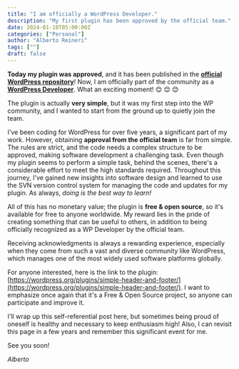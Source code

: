 ```yaml
---
title: "I am officially a WordPress Developer."
description: "My first plugin has been approved by the official team."
date: 2024-01-10T05:00:00Z
categories: ["Personal"]
author: "Alberto Reineri"
tags: [""]
draft: false
---
```


**Today my plugin was approved**, and it has been published in the [**official WordPress repository**](https://wordpress.org/plugins/simple-header-and-footer/)!
Now, I am officially part of the community as a [**WordPress Developer**](https://profiles.wordpress.org/albertoreineri/).
What an exciting moment! 😊 😊 😊

The plugin is actually **very simple**, but it was my first step into the WP community, and I wanted to start from the ground up to quietly join the team.

I've been coding for WordPress for over five years, a significant part of my work. However, obtaining **approval from the official team** is far from simple. The rules are strict, and the code needs a complex structure to be approved, making software development a challenging task. Even though my plugin seems to perform a simple task, behind the scenes, there's a considerable effort to meet the high standards required. Throughout this journey, I've gained new insights into software design and learned to use the SVN version control system for managing the code and updates for my plugin. As always, *doing is the best way to learn!*

All of this has no monetary value; the plugin is **free & open source**, so it's available for free to anyone worldwide. My reward lies in the pride of creating something that can be useful to others, in addition to being officially recognized as a WP Developer by the official team.

Receiving acknowledgments is always a rewarding experience, especially when they come from such a vast and diverse community like WordPress, which manages one of the most widely used software platforms globally.

For anyone interested, here is the link to the plugin: [https://wordpress.org/plugins/simple-header-and-footer/](https://wordpress.org/plugins/simple-header-and-footer/). I want to emphasize once again that it's a Free & Open Source project, so anyone can participate and improve it.

I'll wrap up this self-referential post here, but sometimes being proud of oneself is healthy and necessary to keep enthusiasm high! Also, I can revisit this page in a few years and remember this significant event for me.

See you soon!

*Alberto*